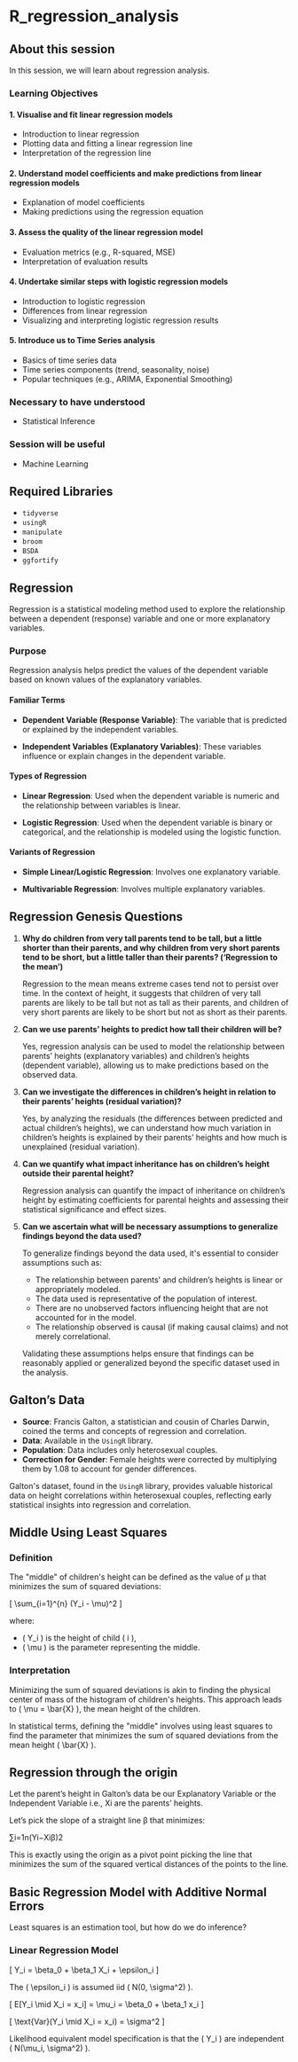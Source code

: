 # R_regression_analysis

## About this session

In this session, we will learn about regression analysis.

### Learning Objectives

#### 1. Visualise and fit linear regression models
- Introduction to linear regression
- Plotting data and fitting a linear regression line
- Interpretation of the regression line

#### 2. Understand model coefficients and make predictions from linear regression models
- Explanation of model coefficients
- Making predictions using the regression equation

#### 3. Assess the quality of the linear regression model
- Evaluation metrics (e.g., R-squared, MSE)
- Interpretation of evaluation results

#### 4. Undertake similar steps with logistic regression models
- Introduction to logistic regression
- Differences from linear regression
- Visualizing and interpreting logistic regression results

#### 5. Introduce us to Time Series analysis
- Basics of time series data
- Time series components (trend, seasonality, noise)
- Popular techniques (e.g., ARIMA, Exponential Smoothing)

### Necessary to have understood

- Statistical Inference

### Session will be useful

- Machine Learning

## Required Libraries

- `tidyverse`
- `usingR`
- `manipulate`
- `broom`
- `BSDA`
- `ggfortify`

## Regression

Regression is a statistical modeling method used to explore the relationship between a dependent (response) variable and one or more explanatory variables.

### Purpose

Regression analysis helps predict the values of the dependent variable based on known values of the explanatory variables.

#### Familiar Terms

- **Dependent Variable (Response Variable)**: The variable that is predicted or explained by the independent variables.
  
- **Independent Variables (Explanatory Variables)**: These variables influence or explain changes in the dependent variable.

#### Types of Regression

- **Linear Regression**: Used when the dependent variable is numeric and the relationship between variables is linear.

- **Logistic Regression**: Used when the dependent variable is binary or categorical, and the relationship is modeled using the logistic function.

#### Variants of Regression

- **Simple Linear/Logistic Regression**: Involves one explanatory variable.

- **Multivariable Regression**: Involves multiple explanatory variables.

## Regression Genesis Questions

1. **Why do children from very tall parents tend to be tall, but a little shorter than their parents, and why children from very short parents tend to be short, but a little taller than their parents? (‘Regression to the mean’)**

   Regression to the mean means extreme cases tend not to persist over time. In the context of height, it suggests that children of very tall parents are likely to be tall but not as tall as their parents, and children of very short parents are likely to be short but not as short as their parents.

2. **Can we use parents’ heights to predict how tall their children will be?**

   Yes, regression analysis can be used to model the relationship between parents’ heights (explanatory variables) and children’s heights (dependent variable), allowing us to make predictions based on the observed data.

3. **Can we investigate the differences in children’s height in relation to their parents’ heights (residual variation)?**

   Yes, by analyzing the residuals (the differences between predicted and actual children’s heights), we can understand how much variation in children’s heights is explained by their parents’ heights and how much is unexplained (residual variation).

4. **Can we quantify what impact inheritance has on children’s height outside their parental height?**

   Regression analysis can quantify the impact of inheritance on children’s height by estimating coefficients for parental heights and assessing their statistical significance and effect sizes.

5. **Can we ascertain what will be necessary assumptions to generalize findings beyond the data used?**

   To generalize findings beyond the data used, it's essential to consider assumptions such as:
   - The relationship between parents’ and children’s heights is linear or appropriately modeled.
   - The data used is representative of the population of interest.
   - There are no unobserved factors influencing height that are not accounted for in the model.
   - The relationship observed is causal (if making causal claims) and not merely correlational.

   Validating these assumptions helps ensure that findings can be reasonably applied or generalized beyond the specific dataset used in the analysis.


## Galton’s Data

- **Source**: Francis Galton, a statistician and cousin of Charles Darwin, coined the terms and concepts of regression and correlation.
- **Data**: Available in the `UsingR` library.
- **Population**: Data includes only heterosexual couples.
- **Correction for Gender**: Female heights were corrected by multiplying them by 1.08 to account for gender differences.

Galton's dataset, found in the `UsingR` library, provides valuable historical data on height correlations within heterosexual couples, reflecting early statistical insights into regression and correlation.


## Middle Using Least Squares

### Definition

The "middle" of children's height can be defined as the value of μ that minimizes the sum of squared deviations:

\[ \sum_{i=1}^{n} (Y_i - \mu)^2 \]

where:
- \( Y_i \) is the height of child \( i \),
- \( \mu \) is the parameter representing the middle.

### Interpretation

Minimizing the sum of squared deviations is akin to finding the physical center of mass of the histogram of children's heights. This approach leads to \( \mu = \bar{X} \), the mean height of the children.

In statistical terms, defining the "middle" involves using least squares to find the parameter that minimizes the sum of squared deviations from the mean height \( \bar{X} \).


## Regression through the origin

Let the parent’s height in Galton’s data be our Explanatory Variable or the Independent Variable i.e., Xi are the parents’ heights.

Let’s pick the slope of a straight line β that minimizes:

∑i=1n(Yi−Xiβ)2

This is exactly using the origin as a pivot point picking the line that minimizes the sum of the squared vertical distances of the points to the line.


## Basic Regression Model with Additive Normal Errors

Least squares is an estimation tool, but how do we do inference?

### Linear Regression Model

\[ Y_i = \beta_0 + \beta_1 X_i + \epsilon_i \]

The \( \epsilon_i \) is assumed iid \( N(0, \sigma^2) \).

\[ E[Y_i \mid X_i = x_i] = \mu_i = \beta_0 + \beta_1 x_i \]

\[ \text{Var}(Y_i \mid X_i = x_i) = \sigma^2 \]

Likelihood equivalent model specification is that the \( Y_i \) are independent \( N(\mu_i, \sigma^2) \).

